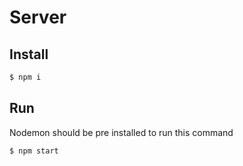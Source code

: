 # Server

## Install

```sh
$ npm i
```

## Run

Nodemon should be pre installed to run this command

```sh
$ npm start
```
